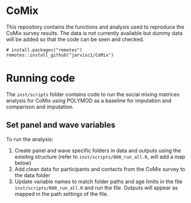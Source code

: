 # CoMix

This repository contains the functions and analysis used to reproduce the CoMix survey results. The data is not currently available but dummy data will be added so that the code can be seen and checked. 

```
# install.packages("remotes")
remotes::install_github("jarvisc1/CoMix")
```


# Running code

The `inst/scripts` folder contains code to run the social mixing matrices analysis for CoMix using POLYMOD as a baseline for imputation and comparison and imputation. 

## Set panel and wave variables

To run the analysis:

1. Create panel and wave specific folders in data and outputs using the exisitng structure (refer to `inst/scripts/000_run_all.R`, will add a map below)
2. Add clean data for participants and contacts from the CoMix survey to the data folder
3. Update variable names to match folder paths and age limits in the file `inst/scripts/000_run_all.R` and run the file. Outputs will appear as mapped in the path settings of the file.
